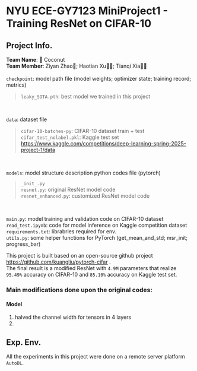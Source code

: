 # NYU ECE-GY7123 MiniProject1 - Training ResNet on CIFAR-10
## Project Info.
**Team Name**: 🥥 Coconut <br>
**Team Member**: Ziyan Zhao🤠; Haotian Xu🐱‍👤; Tianqi Xia🐱‍🏍<br>
<br>
`checkpoint`: model path file (model weights; optimizer state; training record; metrics) 
>`leaky_SOTA.pth`: best model we trained in this project
<br>

`data`: dataset file
>`cifar-10-batches-py`: CIFAR-10 dataset train + test <br>
>`cifar_test_nolabel.pkl`: Kaggle test set https://www.kaggle.com/competitions/deep-learning-spring-2025-project-1/data 
<br>

`models`: model structure description python codes file (pytorch)
>`_init_.py` <br>
>`resnet.py`: original ResNet model code <br>
>`resnet_enhanced.py`: customized ResNet model code
<br>

`main.py`: model training and validation code on CIFAR-10 dataset <br>
`read_test.ipynb`: code for model inference on Kaggle competition dataset <br>
`requirements.txt`: librabries required for env. <br>
`utils.py`: some helper functions for PyTorch (get_mean_and_std; msr_init; progress_bar) <br>

This project is built based on an open-source github project https://github.com/kuangliu/pytorch-cifar . <br> 
The final result is a modified ResNet with `4.9M` parameters that realize `95.49%` accuracy on CIFAR-10 and `85.10%` accuracy on Kaggle test set. <br>
### Main modifications done upon the original codes: <br>
#### Model 
1. halved the channel width for tensors in 4 layers
2. 
## Exp. Env.
All the experiments in this project were done on a remote server platform `AutoDL`.   





